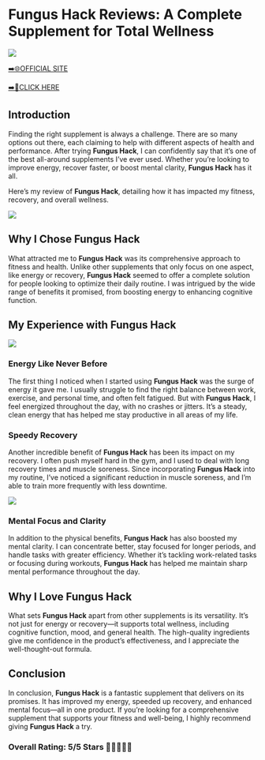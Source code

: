 # **Fungus Hack Reviews**: A Complete Supplement for Total Wellness

[![](https://static.vecteezy.com/system/resources/thumbnails/019/896/014/small/buy-now-gradient-button-with-cart-symbol-buy-now-illustration-png.png)](https://edetoop.top/lander/sugarpreland-1/fungushack.html) 

[➡️🌐OFFICIAL SITE](https://edetoop.top/lander/sugarpreland-1/fungushack.html) 

[➡️🔗CLICK HERE](https://edetoop.top/lander/sugarpreland-1/fungushack.html) 


## Introduction

Finding the right supplement is always a challenge. There are so many options out there, each claiming to help with different aspects of health and performance. After trying **Fungus Hack**, I can confidently say that it’s one of the best all-around supplements I’ve ever used. Whether you’re looking to improve energy, recover faster, or boost mental clarity, **Fungus Hack** has it all.

Here’s my review of **Fungus Hack**, detailing how it has impacted my fitness, recovery, and overall wellness.

[![](https://wallpapers.com/images/hd/red-order-now-button-udg4jcj4arvn8b0n-2.png)](https://edetoop.top/lander/sugarpreland-1/fungushack.html)  

## Why I Chose **Fungus Hack**

What attracted me to **Fungus Hack** was its comprehensive approach to fitness and health. Unlike other supplements that only focus on one aspect, like energy or recovery, **Fungus Hack** seemed to offer a complete solution for people looking to optimize their daily routine. I was intrigued by the wide range of benefits it promised, from boosting energy to enhancing cognitive function.

## My Experience with **Fungus Hack**

[![](https://static.vecteezy.com/system/resources/thumbnails/019/896/014/small/buy-now-gradient-button-with-cart-symbol-buy-now-illustration-png.png)](https://edetoop.top/lander/sugarpreland-1/fungushack.html)

### Energy Like Never Before

The first thing I noticed when I started using **Fungus Hack** was the surge of energy it gave me. I usually struggle to find the right balance between work, exercise, and personal time, and often felt fatigued. But with **Fungus Hack**, I feel energized throughout the day, with no crashes or jitters. It’s a steady, clean energy that has helped me stay productive in all areas of my life.

### Speedy Recovery

Another incredible benefit of **Fungus Hack** has been its impact on my recovery. I often push myself hard in the gym, and I used to deal with long recovery times and muscle soreness. Since incorporating **Fungus Hack** into my routine, I’ve noticed a significant reduction in muscle soreness, and I’m able to train more frequently with less downtime.

[![](https://wallpapers.com/images/hd/red-order-now-button-udg4jcj4arvn8b0n-2.png)](https://edetoop.top/lander/sugarpreland-1/fungushack.html)  

### Mental Focus and Clarity

In addition to the physical benefits, **Fungus Hack** has also boosted my mental clarity. I can concentrate better, stay focused for longer periods, and handle tasks with greater efficiency. Whether it’s tackling work-related tasks or focusing during workouts, **Fungus Hack** has helped me maintain sharp mental performance throughout the day.

## Why I Love **Fungus Hack**

What sets **Fungus Hack** apart from other supplements is its versatility. It’s not just for energy or recovery—it supports total wellness, including cognitive function, mood, and general health. The high-quality ingredients give me confidence in the product’s effectiveness, and I appreciate the well-thought-out formula.

## Conclusion

In conclusion, **Fungus Hack** is a fantastic supplement that delivers on its promises. It has improved my energy, speeded up recovery, and enhanced mental focus—all in one product. If you’re looking for a comprehensive supplement that supports your fitness and well-being, I highly recommend giving **Fungus Hack** a try.

### Overall Rating: 5/5 Stars 🌟🌟🌟🌟🌟
